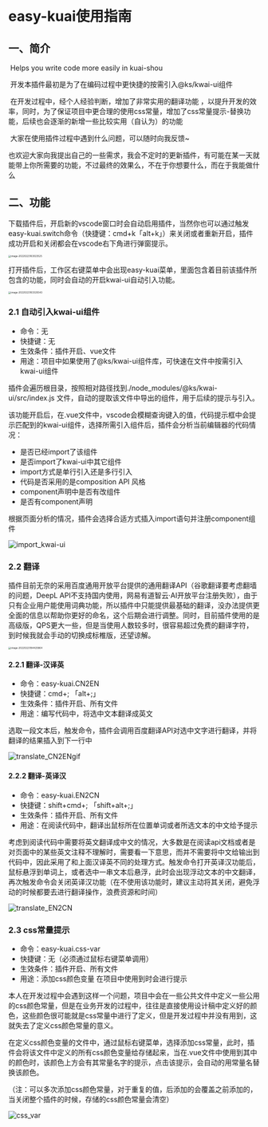 # easy-kuai使用指南

## 一、简介

​	Helps you write code more easily in kuai-shou

​	开发本插件最初是为了在编码过程中更快捷的按需引入@ks/kwai-ui组件

​	在开发过程中，经个人经验判断，增加了非常实用的翻译功能 ，以提升开发的效率，同时，为了保证项目中更合理的使用css常量，增加了css常量提示-替换功能，后续也会逐渐的新增一些比较实用（自认为）的功能

​	大家在使用插件过程中遇到什么问题，可以随时向我反馈~

​	也欢迎大家向我提出自己的一些需求，我会不定时的更新插件，有可能在某一天就能带上你所需要的功能，不过最终的效果么，不在于你想要什么，而在于我能做什么

## 二、功能

​	下载插件后，开启新的vscode窗口时会自动启用插件，当然你也可以通过触发easy-kuai.switch命令（快捷键：cmd+k「alt+k」）来关闭或者重新开启，插件成功开启和关闭都会在vscode右下角进行弹窗提示。

<img src="http://img.liuzhenpeng.cn/typora/image-20220223163023525.png" alt="image-20220223163023525" style="zoom: 33%;" />

​	打开插件后，工作区右键菜单中会出现easy-kuai菜单，里面包含着目前该插件所包含的功能，同时会自动的开启kwai-ui自动引入功能。

<img src="http://img.liuzhenpeng.cn/typora/image-20220223163329343.png" alt="image-20220223163329343" style="zoom:33%;" />

### 2.1 自动引入kwai-ui组件

- 命令：无
- 快捷键：无
- 生效条件：插件开启、vue文件
- 用途：项目中如果使用了@ks/kwai-ui组件库，可快速在文件中按需引入kwai-ui组件

​	插件会遍历根目录，按照相对路径找到./node_modules/@ks/kwai-ui/src/index.js 文件，自动的提取该文件中导出的组件，用于后续的提示与引入。

​	该功能开启后，在.vue文件中，vscode会模糊查询键入的值，代码提示框中会提示匹配到的kwai-ui组件，选择所需引入组件后，插件会分析当前编辑器的代码情况：

- 是否已经import了该组件
- 是否import了kwai-ui中其它组件
- import方式是单行引入还是多行引入
- 代码是否采用的是composition API 风格
- component声明中是否有改组件
- 是否有component声明

根据页面分析的情况，插件会选择合适方式插入import语句并注册component组件

![import_kwai-ui](http://img.liuzhenpeng.cn/typora/import_kwai-ui.gif)



### 2.2 翻译

​	插件目前无奈的采用百度通用开放平台提供的通用翻译API（谷歌翻译要考虑翻墙的问题，DeepL API不支持国内使用，网易有道智云·AI开放平台注册失败），由于只有企业用户能使用词典功能，所以插件中只能提供最基础的翻译，没办法提供更全面的信息以帮助你更好的命名，这个后期会进行调整。同时，目前插件使用的是高级版，QPS更大一些，但是当使用人数较多时，很容易超过免费的翻译字符，到时候我就会手动的切换成标椎版，还望谅解。

<img src="http://img.liuzhenpeng.cn/typora/image-20220223184425864.png" alt="image-20220223184425864" style="zoom: 33%;" />

#### 2.2.1 翻译-汉译英

- 命令：easy-kuai.CN2EN
- 快捷键：cmd+; 「alt+;」
- 生效条件：插件开启、所有文件
- 用途：编写代码中，将选中文本翻译成英文

选取一段文本后，触发命令，插件会调用百度翻译API对选中文字进行翻译，并将翻译的结果插入到下一行中

![translate_CN2ENgif](http://img.liuzhenpeng.cn/typora/translate_CN2ENgif.gif)

#### 2.2.2 翻译-英译汉

- 命令：easy-kuai.EN2CN
- 快捷键：shift+cmd+; 「shift+alt+;」
- 生效条件：插件开启、所有文件
- 用途：在阅读代码中，翻译出鼠标所在位置单词或者所选文本的中文给予提示

​    考虑到阅读代码中需要将英文翻译成中文的情况，大多数是在阅读api文档或者是对页面中的某些英文注释不理解时，需要看一下意思，而并不需要将中文给输出到代码中，因此采用了和上面汉译英不同的处理方式。触发命令打开英译汉功能后，鼠标悬浮到单词上，或者选中一串文本后悬浮，此时会出现浮动文本的中文翻译，再次触发命令会关闭英译汉功能（在不使用该功能时，建议主动将其关闭，避免浮动的时候都要去进行翻译操作，浪费资源和时间）

![translate_EN2CN](http://img.liuzhenpeng.cn/typora/translate_EN2CN.gif)

### 2.3 css常量提示

- 命令：easy-kuai.css-var
- 快捷键：无（必须通过鼠标右键菜单调用）
- 生效条件：插件开启、所有文件
- 用途：添加css颜色变量 在项目中使用到时会进行提示

​    本人在开发过程中会遇到这样一个问题，项目中会在一些公共文件中定义一些公用的css颜色常量，但是在业务开发的过程中，往往是直接使用设计稿中定义好的颜色，这些颜色很可能就是css常量中进行了定义，但是开发过程中并没有用到，这就失去了定义css颜色常量的意义。

​    在定义css颜色变量的文件中，通过鼠标右键菜单，选择添加css常量，此时，插件会将该文件中定义的所有css颜色变量给存储起来，当在.vue文件中使用到其中的颜色时，该颜色上方会有其常量名字的提示，点击该提示，会自动的用常量名替换该颜色。

（注：可以多次添加css颜色常量，对于重复的值，后添加的会覆盖之前添加的，当关闭整个插件的时候，存储的css颜色常量会清空）

![css_var](http://img.liuzhenpeng.cn/typora/css_var.gif)
